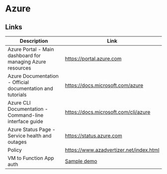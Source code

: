 #  Azure 


## Links 

| Description | Link |
|-------------|------|
| Azure Portal - Main dashboard for managing Azure resources | https://portal.azure.com |
| Azure Documentation - Official documentation and tutorials | https://docs.microsoft.com/azure |
| Azure CLI Documentation - Command-line interface guide | https://docs.microsoft.com/cli/azure |
| Azure Status Page - Service health and outages | https://status.azure.com |
| Policy | https://www.azadvertizer.net/index.html |
| VM to Function App auth | [Sample demo](https://github.com/srinman/azure/blob/master/vm-to-function/README.md) |



